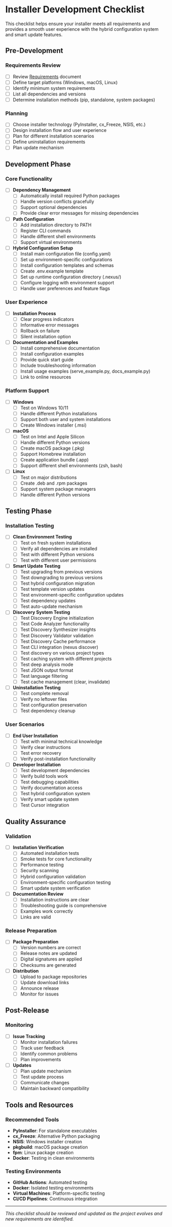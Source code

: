 # Installer Development Checklist

This checklist helps ensure your installer meets all requirements and provides a smooth user experience with the hybrid configuration system and smart update features.

## Pre-Development

### Requirements Review
- [ ] Review [Requirements](REQUIREMENTS.md) document
- [ ] Define target platforms (Windows, macOS, Linux)
- [ ] Identify minimum system requirements
- [ ] List all dependencies and versions
- [ ] Determine installation methods (pip, standalone, system packages)

### Planning
- [ ] Choose installer technology (PyInstaller, cx_Freeze, NSIS, etc.)
- [ ] Design installation flow and user experience
- [ ] Plan for different installation scenarios
- [ ] Define uninstallation requirements
- [ ] Plan update mechanism

## Development Phase

### Core Functionality
- [ ] **Dependency Management**
  - [ ] Automatically install required Python packages
  - [ ] Handle version conflicts gracefully
  - [ ] Support optional dependencies
  - [ ] Provide clear error messages for missing dependencies

- [ ] **Path Configuration**
  - [ ] Add installation directory to PATH
  - [ ] Register CLI commands
  - [ ] Handle different shell environments
  - [ ] Support virtual environments

- [ ] **Hybrid Configuration Setup**
  - [ ] Install main configuration file (config.yaml)
  - [ ] Set up environment-specific configurations
  - [ ] Install configuration templates and schemas
  - [ ] Create .env.example template
  - [ ] Set up runtime configuration directory (.nexus/)
  - [ ] Configure logging with environment support
  - [ ] Handle user preferences and feature flags

### User Experience
- [ ] **Installation Process**
  - [ ] Clear progress indicators
  - [ ] Informative error messages
  - [ ] Rollback on failure
  - [ ] Silent installation option

- [ ] **Documentation and Examples**
  - [ ] Install comprehensive documentation
  - [ ] Install configuration examples
  - [ ] Provide quick start guide
  - [ ] Include troubleshooting information
  - [ ] Install usage examples (serve_example.py, docs_example.py)
  - [ ] Link to online resources

### Platform Support
- [ ] **Windows**
  - [ ] Test on Windows 10/11
  - [ ] Handle different Python installations
  - [ ] Support both user and system installations
  - [ ] Create Windows installer (.msi)

- [ ] **macOS**
  - [ ] Test on Intel and Apple Silicon
  - [ ] Handle different Python versions
  - [ ] Create macOS package (.pkg)
  - [ ] Support Homebrew installation
  - [ ] Create application bundle (.app)
  - [ ] Support different shell environments (zsh, bash)

- [ ] **Linux**
  - [ ] Test on major distributions
  - [ ] Create .deb and .rpm packages
  - [ ] Support system package managers
  - [ ] Handle different Python versions

## Testing Phase

### Installation Testing
- [ ] **Clean Environment Testing**
  - [ ] Test on fresh system installations
  - [ ] Verify all dependencies are installed
  - [ ] Test with different Python versions
  - [ ] Test with different user permissions

- [ ] **Smart Update Testing**
  - [ ] Test upgrading from previous versions
  - [ ] Test downgrading to previous versions
  - [ ] Test hybrid configuration migration
  - [ ] Test template version updates
  - [ ] Test environment-specific configuration updates
  - [ ] Test dependency updates
  - [ ] Test auto-update mechanism

- [ ] **Discovery System Testing**
  - [ ] Test Discovery Engine initialization
  - [ ] Test Code Analyzer functionality
  - [ ] Test Discovery Synthesizer insights
  - [ ] Test Discovery Validator validation
  - [ ] Test Discovery Cache performance
  - [ ] Test CLI integration (nexus discover)
  - [ ] Test discovery on various project types
  - [ ] Test caching system with different projects
  - [ ] Test deep analysis mode
  - [ ] Test JSON output format
  - [ ] Test language filtering
  - [ ] Test cache management (clear, invalidate)

- [ ] **Uninstallation Testing**
  - [ ] Test complete removal
  - [ ] Verify no leftover files
  - [ ] Test configuration preservation
  - [ ] Test dependency cleanup

### User Scenarios
- [ ] **End User Installation**
  - [ ] Test with minimal technical knowledge
  - [ ] Verify clear instructions
  - [ ] Test error recovery
  - [ ] Verify post-installation functionality

- [ ] **Developer Installation**
  - [ ] Test development dependencies
  - [ ] Verify build tools work
  - [ ] Test debugging capabilities
  - [ ] Verify documentation access
  - [ ] Test hybrid configuration system
  - [ ] Verify smart update system
  - [ ] Test Cursor integration

## Quality Assurance

### Validation
- [ ] **Installation Verification**
  - [ ] Automated installation tests
  - [ ] Smoke tests for core functionality
  - [ ] Performance testing
  - [ ] Security scanning
  - [ ] Hybrid configuration validation
  - [ ] Environment-specific configuration testing
  - [ ] Smart update system verification

- [ ] **Documentation Review**
  - [ ] Installation instructions are clear
  - [ ] Troubleshooting guide is comprehensive
  - [ ] Examples work correctly
  - [ ] Links are valid

### Release Preparation
- [ ] **Package Preparation**
  - [ ] Version numbers are correct
  - [ ] Release notes are updated
  - [ ] Digital signatures are applied
  - [ ] Checksums are generated

- [ ] **Distribution**
  - [ ] Upload to package repositories
  - [ ] Update download links
  - [ ] Announce release
  - [ ] Monitor for issues

## Post-Release

### Monitoring
- [ ] **Issue Tracking**
  - [ ] Monitor installation failures
  - [ ] Track user feedback
  - [ ] Identify common problems
  - [ ] Plan improvements

- [ ] **Updates**
  - [ ] Plan update mechanism
  - [ ] Test update process
  - [ ] Communicate changes
  - [ ] Maintain backward compatibility

## Tools and Resources

### Recommended Tools
- **PyInstaller**: For standalone executables
- **cx_Freeze**: Alternative Python packaging
- **NSIS**: Windows installer creation
- **pkgbuild**: macOS package creation
- **fpm**: Linux package creation
- **Docker**: Testing in clean environments

### Testing Environments
- **GitHub Actions**: Automated testing
- **Docker**: Isolated testing environments
- **Virtual Machines**: Platform-specific testing
- **CI/CD Pipelines**: Continuous integration

---

*This checklist should be reviewed and updated as the project evolves and new requirements are identified.*
